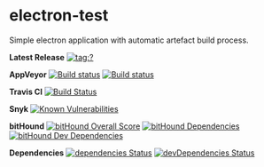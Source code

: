 # electron-test

Simple electron application with automatic artefact build process.

**Latest Release**
[![tag:?](https://img.shields.io/github/tag/Bruce17/electron-test.svg)](https://github.com/Bruce17/electron-test/releases)

**AppVeyor**
[![Build status](https://ci.appveyor.com/api/projects/status/p7pj1lxy79ndnc5w/branch/master?svg=true)](https://ci.appveyor.com/project/Bruce17/electron-test/branch/master)
[![Build status](https://ci.appveyor.com/api/projects/status/p7pj1lxy79ndnc5w?svg=true)](https://ci.appveyor.com/project/Bruce17/electron-test)

**Travis CI**
[![Build Status](https://travis-ci.org/Bruce17/electron-test.svg?branch=master)](https://travis-ci.org/Bruce17/electron-test)

**Snyk**
[![Known Vulnerabilities](https://snyk.io/test/github/bruce17/electron-test/badge.svg)](https://snyk.io/test/github/bruce17/electron-test)

**bitHound**
[![bitHound Overall Score](https://www.bithound.io/github/Bruce17/electron-test/badges/score.svg)](https://www.bithound.io/github/Bruce17/electron-test)
[![bitHound Dependencies](https://www.bithound.io/github/Bruce17/electron-test/badges/dependencies.svg)](https://www.bithound.io/github/Bruce17/electron-test/master/dependencies/npm)
[![bitHound Dev Dependencies](https://www.bithound.io/github/Bruce17/electron-test/badges/devDependencies.svg)](https://www.bithound.io/github/Bruce17/electron-test/master/dependencies/npm)

**Dependencies**
[![dependencies Status](https://david-dm.org/Bruce17/electron-test/status.svg)](https://david-dm.org/Bruce17/electron-test)
[![devDependencies Status](https://david-dm.org/Bruce17/electron-test/dev-status.svg)](https://david-dm.org/Bruce17/electron-test?type=dev)
